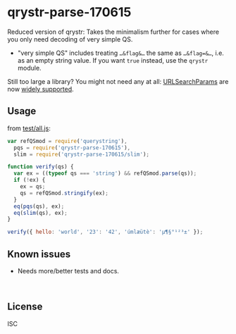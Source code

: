 ﻿
<!--#echo json="package.json" key="name" underline="=" -->
qrystr-parse-170615
===================
<!--/#echo -->

<!--#echo json="package.json" key="description" -->
Reduced version of qrystr: Takes the minimalism further for cases where you
only need decoding of very simple QS.
<!--/#echo -->


* "very simple QS" includes treating `…&flag&…` the same as `…&flag=&…`,
  i.e. as an empty string value. If you want `true` instead,
  use the `qrystr` module.


Still too large a library? You might not need any at all:
[URLSearchParams][usp-mdn] are now [widely supported][usp-ciu].

  [usp-mdn]: https://developer.mozilla.org/en-US/docs/Web/API/URLSearchParams
  [usp-ciu]: https://caniuse.com/#feat=urlsearchparams


Usage
-----

from [test/all.js](test/all.js):

<!--#include file="test/all.js" start="  //#u" stop="  //#r"
  outdent="  " code="javascript" -->
<!--#verbatim lncnt="17" -->
```javascript
var refQSmod = require('querystring'),
  pqs = require('qrystr-parse-170615'),
  slim = require('qrystr-parse-170615/slim');

function verify(qs) {
  var ex = ((typeof qs === 'string') && refQSmod.parse(qs));
  if (!ex) {
    ex = qs;
    qs = refQSmod.stringify(ex);
  }
  eq(pqs(qs), ex);
  eq(slim(qs), ex);
}

verify({ hello: 'world', '23': '42', 'úmlæütè': 'µ¶§°¹²³±' });
```
<!--/include-->



<!--#toc stop="scan" -->



Known issues
------------

* Needs more/better tests and docs.




&nbsp;

License
-------
<!--#echo json="package.json" key=".license" -->
ISC
<!--/#echo -->
